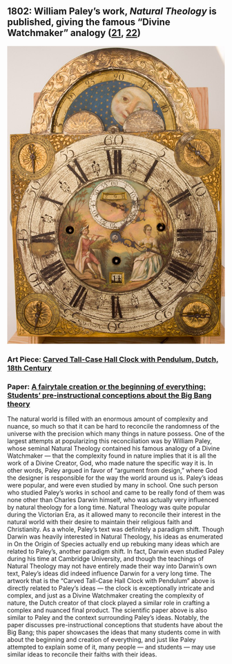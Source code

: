 ## 1802: William Paley’s work, <em>Natural Theology</em> is published, giving the famous “Divine Watchmaker” analogy ([21](https://evolution-outreach.biomedcentral.com/articles/10.1007/s12052-009-0184-6), [22](https://books.google.com/books/about/Natural_Theology.html?id=fxLXAAAAMAAJ))

![pic](/images/1802.jpg)

### Art Piece: [Carved Tall-Case Hall Clock with Pendulum, Dutch, 18th Century](https://hvrd.art/o/327015)

### Paper: [A fairytale creation or the beginning of everything: Students’ pre-instructional conceptions about the Big Bang theory](https://www.sciencedirect.com/science/article/pii/S2213020916302427)

The natural world is filled with an enormous amount of complexity and nuance, so much so that it can be hard to reconcile the randomness of the universe with the precision which many things in nature possess. One of the largest attempts at popularizing this reconciliation was by William Paley, whose seminal Natural Theology contained his famous analogy of a Divine Watchmaker — that the complexity found in nature implies that it is all the work of a Divine Creator, God, who made nature the specific way it is. In other words, Paley argued in favor of “argument from design,” where God the designer is responsible for the way the world around us is. Paley’s ideas were popular, and were even studied by many in school. One such person who studied Paley’s works in school and came to be really fond of them was none other than Charles Darwin himself, who was actually very influenced by natural theology for a long time. Natural Theology was quite popular during the Victorian Era, as it allowed many to reconcile their interest in the natural world with their desire to maintain their religious faith and Christianity. As a whole, Paley’s text was definitely a paradigm shift. Though Darwin was heavily interested in Natural Theology, his ideas as enumerated in On the Origin of Species actually end up rebuking many ideas which are related to Paley’s, another paradigm shift. In fact, Darwin even studied Paley during his time at Cambridge University, and though the teachings of Natural Theology may not have entirely made their way into Darwin’s own text, Paley’s ideas did indeed influence Darwin for a very long time. The artwork that is the “Carved Tall-Case Hall Clock with Pendulum” above is directly related to Paley’s ideas — the clock is exceptionally intricate and complex, and just as a Divine Watchmaker creating the complexity of nature, the Dutch creator of that clock played a similar role in crafting a complex and nuanced final product. The scientific paper above is also similar to Paley and the context surrounding Paley’s ideas. Notably, the paper discusses pre-instructional conceptions that students have about the Big Bang; this paper showcases the ideas that many students come in with about the beginning and creation of everything, and just like Paley attempted to explain some of it, many people — and students — may use similar ideas to reconcile their faiths with their ideas.  
